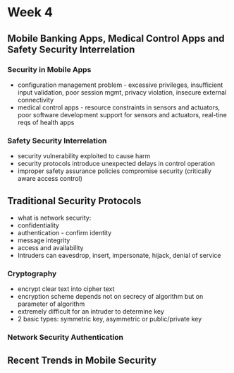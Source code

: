 # Week 4
## Mobile Banking Apps, Medical Control Apps and Safety Security Interrelation
### Security in Mobile Apps
* configuration management problem - excessive privileges, insufficient input validation, poor session mgmt, privacy violation, insecure external connectivity
* medical control apps - resource constraints in sensors and actuators, poor software development support for sensors and actuators, real-tine reqs of health apps
### Safety Security Interrelation
* security vulnerability exploited to cause harm
* security protocols introduce unexpected delays in control operation
* improper safety assurance policies compromise security (critically aware access control)
## Traditional Security Protocols
* what is network security:
* confidentiality
* authentication - confirm identity
* message integrity
* access and availability
* Intruders can eavesdrop, insert, impersonate, hijack, denial of service
### Cryptography
* encrypt clear text into cipher text
* encryption scheme depends not on secrecy of algorithm but on parameter of algorithm
* extremely difficult for an intruder to determine key
* 2 basic types: symmetric key, asymmetric or public/private key

### Network Security Authentication
###
## Recent Trends in Mobile Security
